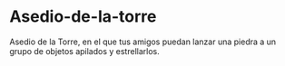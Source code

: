 # Asedio-de-la-torre
 Asedio de la Torre, en el que tus amigos puedan lanzar una piedra a un grupo de objetos apilados y estrellarlos.
